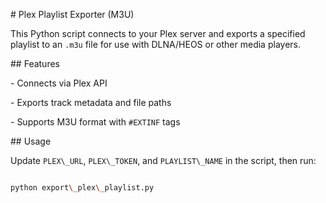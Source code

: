 \# Plex Playlist Exporter (M3U)



This Python script connects to your Plex server and exports a specified playlist to an `.m3u` file for use with DLNA/HEOS or other media players.



\## Features

\- Connects via Plex API

\- Exports track metadata and file paths

\- Supports M3U format with `#EXTINF` tags



\## Usage

Update `PLEX\_URL`, `PLEX\_TOKEN`, and `PLAYLIST\_NAME` in the script, then run:



```bash

python export\_plex\_playlist.py

